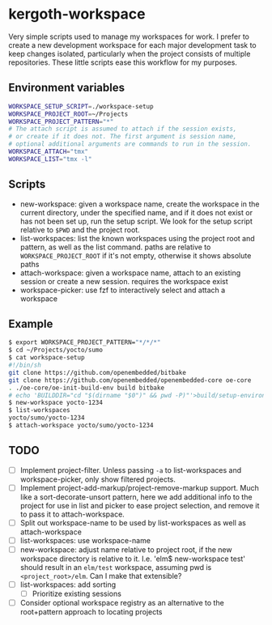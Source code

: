 # kergoth-workspace

Very simple scripts used to manage my workspaces for work. I prefer to create
a new development workspace for each major development task to keep changes
isolated, particularly when the project consists of multiple repositories.
These little scripts ease this workflow for my purposes.

## Environment variables

```sh
WORKSPACE_SETUP_SCRIPT=./workspace-setup
WORKSPACE_PROJECT_ROOT=~/Projects
WORKSPACE_PROJECT_PATTERN="*"
# The attach script is assumed to attach if the session exists,
# or create if it does not. The first argument is session name,
# optional additional arguments are commands to run in the session.
WORKSPACE_ATTACH="tmx"
WORKSPACE_LIST="tmx -l"
```

## Scripts

- new-workspace: given a workspace name, create the workspace in the current
  directory, under the specified name, and if it does not exist or has not
  been set up, run the setup script. We look for the setup script relative to
  `$PWD` and the project root.
- list-workspaces: list the known workspaces using the project root and
  pattern, as well as the list command. paths are relative to
  `WORKSPACE_PROJECT_ROOT` if it's not empty, otherwise it shows absolute
  paths
- attach-workspace: given a workspace name, attach to an existing session or
  create a new session. requires the workspace exist
- workspace-picker: use fzf to interactively select and attach a workspace

## Example

```sh
$ export WORKSPACE_PROJECT_PATTERN="*/*/*"
$ cd ~/Projects/yocto/sumo
$ cat workspace-setup
#!/bin/sh
git clone https://github.com/openembedded/bitbake
git clone https://github.com/openembedded/openembedded-core oe-core
. ./oe-core/oe-init-build-env build bitbake
# echo 'BUILDDIR="cd "$(dirname "$0")" && pwd -P)"'>build/setup-environment
$ new-workspace yocto-1234
$ list-workspaces
yocto/sumo/yocto-1234
$ attach-workspace yocto/sumo/yocto-1234
```

## TODO

- [ ] Implement project-filter. Unless passing `-a` to list-workspaces and
    workspace-picker, only show filtered projects.
- [ ] Implement project-add-markup/project-remove-markup support. Much like
    a sort-decorate-unsort pattern, here we add additional info to the project
    for use in list and picker to ease project selection, and remove it to
    pass it to attach-workspace.
- [ ] Split out workspace-name to be used by list-workspaces as well as
    attach-workspace
- [ ] list-workspaces: use workspace-name
- [ ] new-workspace: adjust name relative to project root, if the new
    workspace directory is relative to it. I.e. 'elm$ new-workspace test'
    should result in an `elm/test` workspace, assuming pwd is
    `<project_root>/elm`. Can I make that extensible?
- [ ] list-workspaces: add sorting
  - [ ] Prioritize existing sessions
- [ ] Consider optional workspace registry as an alternative to the
    root+pattern approach to locating projects
